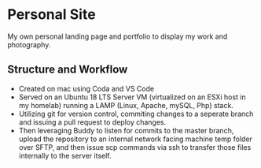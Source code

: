 # Personal Site
My own personal landing page and portfolio to display my work and photography.

## Structure and Workflow
 - Created on mac using Coda and VS Code
 - Served on an Ubuntu 18 LTS Server VM (virtualized on an ESXi host in my homelab) running a LAMP (Linux, Apache, mySQL, Php) stack.
 - Utilizing git for version control, commiting changes to a seperate branch and issuing a pull request to deploy changes.
 - Then leveraging Buddy to listen for commits to the master branch, upload the repository to an internal network facing machine temp folder over SFTP, and then issue scp commands via ssh to transfer those files internally to the server itself.